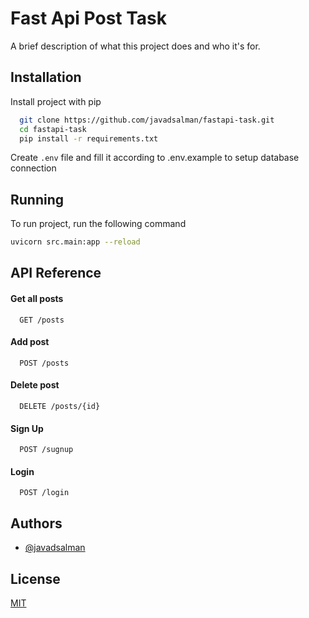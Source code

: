 # Fast Api Post Task

A brief description of what this project does and who it's for.

## Installation 

Install project with pip

```bash 
  git clone https://github.com/javadsalman/fastapi-task.git
  cd fastapi-task
  pip install -r requirements.txt
```
Create `.env` file and fill it according to .env.example to setup database connection

## Running

To run project, run the following command

```bash
uvicorn src.main:app --reload
```

## API Reference

#### Get all posts

```http
  GET /posts
```

#### Add post

```http
  POST /posts
```

#### Delete post

```http
  DELETE /posts/{id}
```

#### Sign Up

```http
  POST /sugnup
```

#### Login

```http
  POST /login
```

## Authors

- [@javadsalman](https://www.github.com/javadsalman)

## License

[MIT](https://choosealicense.com/licenses/mit/)